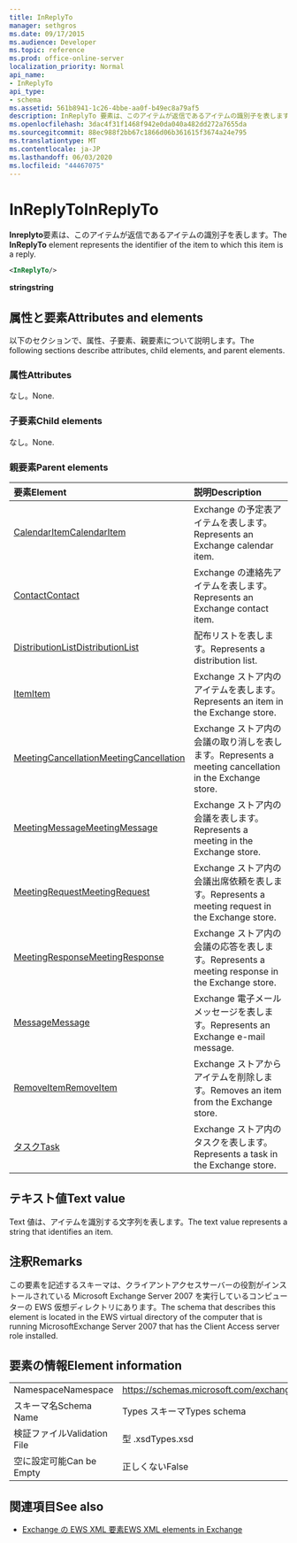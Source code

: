 ```yaml
---
title: InReplyTo
manager: sethgros
ms.date: 09/17/2015
ms.audience: Developer
ms.topic: reference
ms.prod: office-online-server
localization_priority: Normal
api_name:
- InReplyTo
api_type:
- schema
ms.assetid: 561b8941-1c26-4bbe-aa0f-b49ec8a79af5
description: InReplyTo 要素は、このアイテムが返信であるアイテムの識別子を表します。
ms.openlocfilehash: 3dac4f31f1468f942e0da040a482dd272a7655da
ms.sourcegitcommit: 88ec988f2bb67c1866d06b361615f3674a24e795
ms.translationtype: MT
ms.contentlocale: ja-JP
ms.lasthandoff: 06/03/2020
ms.locfileid: "44467075"
---
```

# <a name="inreplyto"></a><span data-ttu-id="fb1bb-103">InReplyTo</span><span class="sxs-lookup"><span data-stu-id="fb1bb-103">InReplyTo</span></span>

<span data-ttu-id="fb1bb-104">**Inreplyto**要素は、このアイテムが返信であるアイテムの識別子を表します。</span><span class="sxs-lookup"><span data-stu-id="fb1bb-104">The **InReplyTo** element represents the identifier of the item to which this item is a reply.</span></span> 
  
```xml
<InReplyTo/>
```

 <span data-ttu-id="fb1bb-105">**string**</span><span class="sxs-lookup"><span data-stu-id="fb1bb-105">**string**</span></span>
## <a name="attributes-and-elements"></a><span data-ttu-id="fb1bb-106">属性と要素</span><span class="sxs-lookup"><span data-stu-id="fb1bb-106">Attributes and elements</span></span>

<span data-ttu-id="fb1bb-107">以下のセクションで、属性、子要素、親要素について説明します。</span><span class="sxs-lookup"><span data-stu-id="fb1bb-107">The following sections describe attributes, child elements, and parent elements.</span></span>
  
### <a name="attributes"></a><span data-ttu-id="fb1bb-108">属性</span><span class="sxs-lookup"><span data-stu-id="fb1bb-108">Attributes</span></span>

<span data-ttu-id="fb1bb-109">なし。</span><span class="sxs-lookup"><span data-stu-id="fb1bb-109">None.</span></span>
  
### <a name="child-elements"></a><span data-ttu-id="fb1bb-110">子要素</span><span class="sxs-lookup"><span data-stu-id="fb1bb-110">Child elements</span></span>

<span data-ttu-id="fb1bb-111">なし。</span><span class="sxs-lookup"><span data-stu-id="fb1bb-111">None.</span></span>
  
### <a name="parent-elements"></a><span data-ttu-id="fb1bb-112">親要素</span><span class="sxs-lookup"><span data-stu-id="fb1bb-112">Parent elements</span></span>

|<span data-ttu-id="fb1bb-113">**要素**</span><span class="sxs-lookup"><span data-stu-id="fb1bb-113">**Element**</span></span>|<span data-ttu-id="fb1bb-114">**説明**</span><span class="sxs-lookup"><span data-stu-id="fb1bb-114">**Description**</span></span>|
|:-----|:-----|
|[<span data-ttu-id="fb1bb-115">CalendarItem</span><span class="sxs-lookup"><span data-stu-id="fb1bb-115">CalendarItem</span></span>](calendaritem.md) <br/> |<span data-ttu-id="fb1bb-116">Exchange の予定表アイテムを表します。</span><span class="sxs-lookup"><span data-stu-id="fb1bb-116">Represents an Exchange calendar item.</span></span>  <br/> |
|[<span data-ttu-id="fb1bb-117">Contact</span><span class="sxs-lookup"><span data-stu-id="fb1bb-117">Contact</span></span>](contact.md) <br/> |<span data-ttu-id="fb1bb-118">Exchange の連絡先アイテムを表します。</span><span class="sxs-lookup"><span data-stu-id="fb1bb-118">Represents an Exchange contact item.</span></span>  <br/> |
|[<span data-ttu-id="fb1bb-119">DistributionList</span><span class="sxs-lookup"><span data-stu-id="fb1bb-119">DistributionList</span></span>](distributionlist.md) <br/> |<span data-ttu-id="fb1bb-120">配布リストを表します。</span><span class="sxs-lookup"><span data-stu-id="fb1bb-120">Represents a distribution list.</span></span>  <br/> |
|[<span data-ttu-id="fb1bb-121">Item</span><span class="sxs-lookup"><span data-stu-id="fb1bb-121">Item</span></span>](item.md) <br/> |<span data-ttu-id="fb1bb-122">Exchange ストア内のアイテムを表します。</span><span class="sxs-lookup"><span data-stu-id="fb1bb-122">Represents an item in the Exchange store.</span></span>  <br/> |
|[<span data-ttu-id="fb1bb-123">MeetingCancellation</span><span class="sxs-lookup"><span data-stu-id="fb1bb-123">MeetingCancellation</span></span>](meetingcancellation.md) <br/> |<span data-ttu-id="fb1bb-124">Exchange ストア内の会議の取り消しを表します。</span><span class="sxs-lookup"><span data-stu-id="fb1bb-124">Represents a meeting cancellation in the Exchange store.</span></span>  <br/> |
|[<span data-ttu-id="fb1bb-125">MeetingMessage</span><span class="sxs-lookup"><span data-stu-id="fb1bb-125">MeetingMessage</span></span>](meetingmessage.md) <br/> |<span data-ttu-id="fb1bb-126">Exchange ストア内の会議を表します。</span><span class="sxs-lookup"><span data-stu-id="fb1bb-126">Represents a meeting in the Exchange store.</span></span>  <br/> |
|[<span data-ttu-id="fb1bb-127">MeetingRequest</span><span class="sxs-lookup"><span data-stu-id="fb1bb-127">MeetingRequest</span></span>](meetingrequest.md) <br/> |<span data-ttu-id="fb1bb-128">Exchange ストア内の会議出席依頼を表します。</span><span class="sxs-lookup"><span data-stu-id="fb1bb-128">Represents a meeting request in the Exchange store.</span></span>  <br/> |
|[<span data-ttu-id="fb1bb-129">MeetingResponse</span><span class="sxs-lookup"><span data-stu-id="fb1bb-129">MeetingResponse</span></span>](meetingresponse.md) <br/> |<span data-ttu-id="fb1bb-130">Exchange ストア内の会議の応答を表します。</span><span class="sxs-lookup"><span data-stu-id="fb1bb-130">Represents a meeting response in the Exchange store.</span></span>  <br/> |
|[<span data-ttu-id="fb1bb-131">Message</span><span class="sxs-lookup"><span data-stu-id="fb1bb-131">Message</span></span>](message-ex15websvcsotherref.md) <br/> |<span data-ttu-id="fb1bb-132">Exchange 電子メールメッセージを表します。</span><span class="sxs-lookup"><span data-stu-id="fb1bb-132">Represents an Exchange e-mail message.</span></span>  <br/> |
|[<span data-ttu-id="fb1bb-133">RemoveItem</span><span class="sxs-lookup"><span data-stu-id="fb1bb-133">RemoveItem</span></span>](removeitem.md) <br/> |<span data-ttu-id="fb1bb-134">Exchange ストアからアイテムを削除します。</span><span class="sxs-lookup"><span data-stu-id="fb1bb-134">Removes an item from the Exchange store.</span></span>  <br/> |
|[<span data-ttu-id="fb1bb-135">タスク</span><span class="sxs-lookup"><span data-stu-id="fb1bb-135">Task</span></span>](task.md) <br/> |<span data-ttu-id="fb1bb-136">Exchange ストア内のタスクを表します。</span><span class="sxs-lookup"><span data-stu-id="fb1bb-136">Represents a task in the Exchange store.</span></span>  <br/> |
   
## <a name="text-value"></a><span data-ttu-id="fb1bb-137">テキスト値</span><span class="sxs-lookup"><span data-stu-id="fb1bb-137">Text value</span></span>

<span data-ttu-id="fb1bb-138">Text 値は、アイテムを識別する文字列を表します。</span><span class="sxs-lookup"><span data-stu-id="fb1bb-138">The text value represents a string that identifies an item.</span></span>
  
## <a name="remarks"></a><span data-ttu-id="fb1bb-139">注釈</span><span class="sxs-lookup"><span data-stu-id="fb1bb-139">Remarks</span></span>

<span data-ttu-id="fb1bb-140">この要素を記述するスキーマは、クライアントアクセスサーバーの役割がインストールされている Microsoft Exchange Server 2007 を実行しているコンピューターの EWS 仮想ディレクトリにあります。</span><span class="sxs-lookup"><span data-stu-id="fb1bb-140">The schema that describes this element is located in the EWS virtual directory of the computer that is running MicrosoftExchange Server 2007 that has the Client Access server role installed.</span></span>
  
## <a name="element-information"></a><span data-ttu-id="fb1bb-141">要素の情報</span><span class="sxs-lookup"><span data-stu-id="fb1bb-141">Element information</span></span>

|||
|:-----|:-----|
|<span data-ttu-id="fb1bb-142">Namespace</span><span class="sxs-lookup"><span data-stu-id="fb1bb-142">Namespace</span></span>  <br/> |https://schemas.microsoft.com/exchange/services/2006/types  <br/> |
|<span data-ttu-id="fb1bb-143">スキーマ名</span><span class="sxs-lookup"><span data-stu-id="fb1bb-143">Schema Name</span></span>  <br/> |<span data-ttu-id="fb1bb-144">Types スキーマ</span><span class="sxs-lookup"><span data-stu-id="fb1bb-144">Types schema</span></span>  <br/> |
|<span data-ttu-id="fb1bb-145">検証ファイル</span><span class="sxs-lookup"><span data-stu-id="fb1bb-145">Validation File</span></span>  <br/> |<span data-ttu-id="fb1bb-146">型 .xsd</span><span class="sxs-lookup"><span data-stu-id="fb1bb-146">Types.xsd</span></span>  <br/> |
|<span data-ttu-id="fb1bb-147">空に設定可能</span><span class="sxs-lookup"><span data-stu-id="fb1bb-147">Can be Empty</span></span>  <br/> |<span data-ttu-id="fb1bb-148">正しくない</span><span class="sxs-lookup"><span data-stu-id="fb1bb-148">False</span></span>  <br/> |
   
## <a name="see-also"></a><span data-ttu-id="fb1bb-149">関連項目</span><span class="sxs-lookup"><span data-stu-id="fb1bb-149">See also</span></span>



- [<span data-ttu-id="fb1bb-150">Exchange の EWS XML 要素</span><span class="sxs-lookup"><span data-stu-id="fb1bb-150">EWS XML elements in Exchange</span></span>](ews-xml-elements-in-exchange.md)

